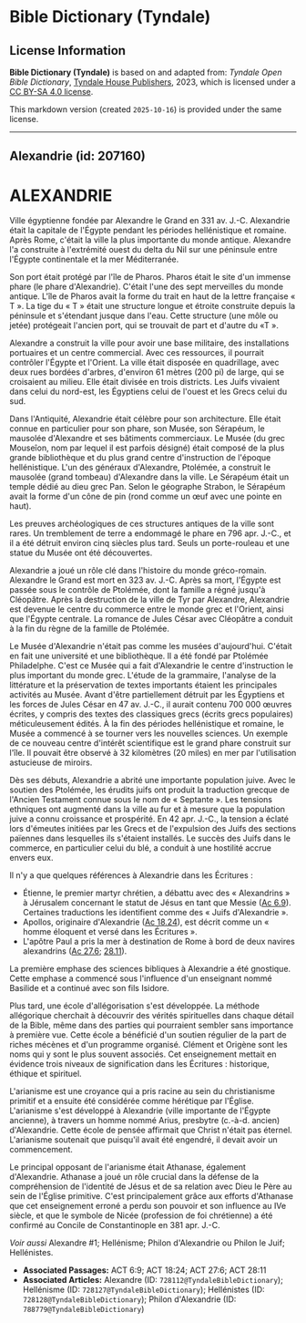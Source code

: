 # Bible Dictionary (Tyndale)

## License Information

**Bible Dictionary (Tyndale)** is based on and adapted from: _Tyndale Open Bible Dictionary_, [Tyndale House Publishers](https://tyndaleopenresources.com/), 2023, which is licensed under a [CC BY-SA 4.0 license](https://creativecommons.org/licenses/by-sa/4.0/legalcode.en).

This markdown version (created `2025-10-16`) is provided under the same license.



--------------------------------

## Alexandrie (id: 207160)

ALEXANDRIE
==========

Ville égyptienne fondée par Alexandre le Grand en 331 av. J.\-C. Alexandrie était la capitale de l'Égypte pendant les périodes hellénistique et romaine. Après Rome, c'était la ville la plus importante du monde antique. Alexandre l'a construite à l'extrémité ouest du delta du Nil sur une péninsule entre l'Égypte continentale et la mer Méditerranée.

Son port était protégé par l'île de Pharos. Pharos était le site d'un immense phare (le phare d'Alexandrie). C'était l'une des sept merveilles du monde antique. L'île de Pharos avait la forme du trait en haut de la lettre française « T ». La tige du « T » était une structure longue et étroite construite depuis la péninsule et s'étendant jusque dans l'eau. Cette structure (une môle ou jetée) protégeait l'ancien port, qui se trouvait de part et d'autre du «T ».

Alexandre a construit la ville pour avoir une base militaire, des installations portuaires et un centre commercial. Avec ces ressources, il pourrait contrôler l'Égypte et l'Orient. La ville était disposée en quadrillage, avec deux rues bordées d'arbres, d'environ 61 mètres (200 pi) de large, qui se croisaient au milieu. Elle était divisée en trois districts. Les Juifs vivaient dans celui du nord\-est, les Égyptiens celui de l'ouest et les Grecs celui du sud.

Dans l'Antiquité, Alexandrie était célèbre pour son architecture. Elle était connue en particulier pour son phare, son Musée, son Sérapéum, le mausolée d'Alexandre et ses bâtiments commerciaux. Le Musée (du grec Mouseîon, nom par lequel il est parfois désigné) était composé de la plus grande bibliothèque et du plus grand centre d'instruction de l'époque hellénistique. L'un des généraux d'Alexandre, Ptolémée, a construit le mausolée (grand tombeau) d'Alexandre dans la ville. Le Sérapéum était un temple dédié au dieu grec Pan. Selon le géographe Strabon, le Sérapéum avait la forme d'un cône de pin (rond comme un œuf avec une pointe en haut).

Les preuves archéologiques de ces structures antiques de la ville sont rares. Un tremblement de terre a endommagé le phare en 796 apr. J.\-C., et il a été détruit environ cinq siècles plus tard. Seuls un porte\-rouleau et une statue du Musée ont été découvertes.

Alexandrie a joué un rôle clé dans l'histoire du monde gréco\-romain. Alexandre le Grand est mort en 323 av. J.\-C. Après sa mort, l'Égypte est passée sous le contrôle de Ptolémée, dont la famille a régné jusqu'à Cléopâtre. Après la destruction de la ville de Tyr par Alexandre, Alexandrie est devenue le centre du commerce entre le monde grec et l'Orient, ainsi que l'Égypte centrale. La romance de Jules César avec Cléopâtre a conduit à la fin du règne de la famille de Ptolémée.

Le Musée d'Alexandrie n'était pas comme les musées d'aujourd'hui. C'était en fait une université et une bibliothèque. Il a été fondé par Ptolémée Philadelphe. C'est ce Musée qui a fait d'Alexandrie le centre d'instruction le plus important du monde grec. L'étude de la grammaire, l'analyse de la littérature et la préservation de textes importants étaient les principales activités au Musée. Avant d'être partiellement détruit par les Égyptiens et les forces de Jules César en 47 av. J.\-C., il aurait contenu 700 000 œuvres écrites, y compris des textes des classiques grecs (écrits grecs populaires) méticuleusement édités. À la fin des périodes hellénistique et romaine, le Musée a commencé à se tourner vers les nouvelles sciences. Un exemple de ce nouveau centre d'intérêt scientifique est le grand phare construit sur l'île. Il pouvait être observé à 32 kilomètres (20 miles) en mer par l'utilisation astucieuse de miroirs.

Dès ses débuts, Alexandrie a abrité une importante population juive. Avec le soutien des Ptolémée, les érudits juifs ont produit la traduction grecque de l'Ancien Testament connue sous le nom de « Septante ». Les tensions ethniques ont augmenté dans la ville au fur et à mesure que la population juive a connu croissance et prospérité. En 42 apr. J.\-C., la tension a éclaté lors d'émeutes initiées par les Grecs et de l'expulsion des Juifs des sections païennes dans lesquelles ils s'étaient installés. Le succès des Juifs dans le commerce, en particulier celui du blé, a conduit à une hostilité accrue envers eux.

Il n'y a que quelques références à Alexandrie dans les Écritures :

* Étienne, le premier martyr chrétien, a débattu avec des « Alexandrins » à Jérusalem concernant le statut de Jésus en tant que Messie ([Ac 6\.9](https://ref.ly/Acts6:9)). Certaines traductions les identifient comme des « Juifs d'Alexandrie ».
* Apollos, originaire d'Alexandrie ([Ac 18\.24](https://ref.ly/Acts18:24)), est décrit comme un « homme éloquent et versé dans les Écritures ».
* L'apôtre Paul a pris la mer à destination de Rome à bord de deux navires alexandrins ([Ac 27\.6](https://ref.ly/Acts27:6); [28\.11](https://ref.ly/Acts28:11)).

La première emphase des sciences bibliques à Alexandrie a été gnostique. Cette emphase a commencé sous l'influence d'un enseignant nommé Basilide et a continué avec son fils Isidore.

Plus tard, une école d'allégorisation s'est développée. La méthode allégorique cherchait à découvrir des vérités spirituelles dans chaque détail de la Bible, même dans des parties qui pourraient sembler sans importance à première vue. Cette école a bénéficié d'un soutien régulier de la part de riches mécènes et d'un programme organisé. Clément et Origène sont les noms qui y sont le plus souvent associés. Cet enseignement mettait en évidence trois niveaux de signification dans les Écritures : historique, éthique et spirituel.

L'arianisme est une croyance qui a pris racine au sein du christianisme primitif et a ensuite été considérée comme hérétique par l'Église. L'arianisme s'est développé à Alexandrie (ville importante de l'Égypte ancienne), à travers un homme nommé Arius, presbytre (c.\-à\-d. ancien) d'Alexandrie. Cette école de pensée affirmait que Christ n'était pas éternel. L'arianisme soutenait que puisqu'il avait été engendré, il devait avoir un commencement.

Le principal opposant de l'arianisme était Athanase, également d'Alexandrie. Athanase a joué un rôle crucial dans la défense de la compréhension de l'identité de Jésus et de sa relation avec Dieu le Père au sein de l'Église primitive. C'est principalement grâce aux efforts d'Athanase que cet enseignement erroné a perdu son pouvoir et son influence au IVe siècle, et que le symbole de Nicée (profession de foi chrétienne) a été confirmé au Concile de Constantinople en 381 apr. J.\-C.

*Voir aussi* Alexandre \#1; Hellénisme; Philon d'Alexandrie ou Philon le Juif; Hellénistes.

* **Associated Passages:** ACT 6:9; ACT 18:24; ACT 27:6; ACT 28:11
* **Associated Articles:** Alexandre (ID: `728112@TyndaleBibleDictionary`); Hellénisme (ID: `728127@TyndaleBibleDictionary`); Hellénistes (ID: `728128@TyndaleBibleDictionary`); Philon d'Alexandrie (ID: `788779@TyndaleBibleDictionary`)

